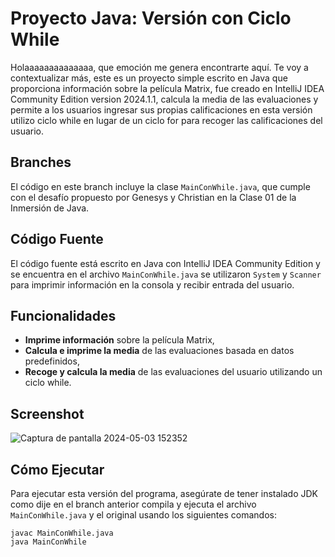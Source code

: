 # Proyecto Java: Versión con Ciclo While
Holaaaaaaaaaaaaaa, que emoción me genera encontrarte aquí.
Te voy a contextualizar más, este es un proyecto simple escrito en Java que proporciona información sobre la película Matrix, fue creado en IntelliJ IDEA Community Edition version 2024.1.1, calcula la media de las evaluaciones y permite a los usuarios ingresar sus propias calificaciones en esta versión utilizo ciclo while en lugar de un ciclo for para recoger las calificaciones del usuario.

## Branches
El código en este branch incluye la clase `MainConWhile.java`, que cumple con el desafío propuesto por Genesys y Christian en la Clase 01 de la Inmersión de Java.

## Código Fuente

El código fuente está escrito en Java con IntelliJ IDEA Community Edition y se encuentra en el archivo `MainConWhile.java` se utilizaron `System` y `Scanner` para imprimir información en la consola y recibir entrada del usuario.

## Funcionalidades

- **Imprime información** sobre la película Matrix,
- **Calcula e imprime la media** de las evaluaciones basada en datos predefinidos,
- **Recoge y calcula la media** de las evaluaciones del usuario utilizando un ciclo while.

## Screenshot

![Captura de pantalla 2024-05-03 152352](https://github.com/flerxay/screen.match-version.java/assets/97056884/ddf7d323-33f6-4cae-9259-6a1352360faf)


## Cómo Ejecutar

Para ejecutar esta versión del programa, asegúrate de tener instalado JDK como dije en el branch anterior compila y ejecuta el archivo `MainConWhile.java` y el original usando los siguientes comandos:

```shell
javac MainConWhile.java
java MainConWhile
